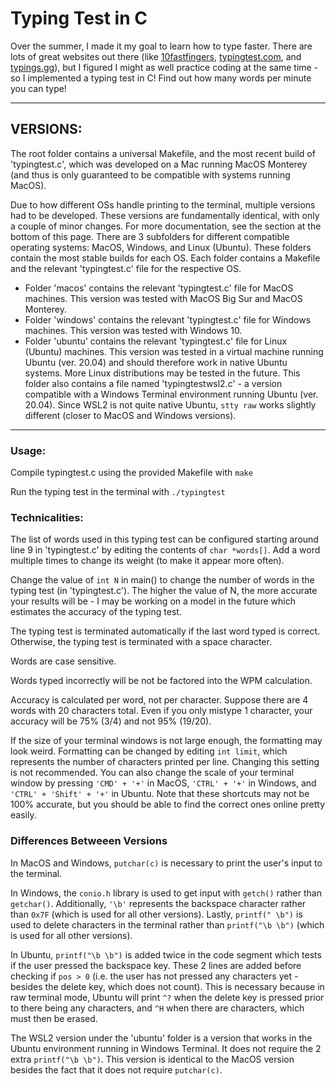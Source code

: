 # Typing Test in C
Over the summer, I made it my goal to learn how to type faster. There are lots of great websites out there (like [10fastfingers](https://10fastfingers.com/), [typingtest.com](https://www.typingtest.com/), and [typings.gg](https://typings.gg/)), but I figured I might as well practice coding at the same time - so I implemented a typing test in C! Find out how many words per minute you can type!

----

VERSIONS:
--
The root folder contains a universal Makefile, and the most recent build of 'typingtest.c', which was developed on a Mac running MacOS Monterey (and thus is only guaranteed to be compatible with systems running MacOS). 

Due to how different OSs handle printing to the terminal, multiple versions had to be developed. These versions are fundamentally identical, with only a couple of minor changes. For more documentation, see the section at the bottom of this page. There are 3 subfolders for different compatible operating systems: MacOS, Windows, and Linux (Ubuntu). These folders contain the most stable builds for each OS. Each folder contains a Makefile and the relevant 'typingtest.c' file for the respective OS. 
- Folder 'macos' contains the relevant 'typingtest.c' file for MacOS machines. This version was tested with MacOS Big Sur and MacOS Monterey.
- Folder 'windows' contains the relevant 'typingtest.c' file for Windows machines. This version was tested with Windows 10.
- Folder 'ubuntu' contains the relevant 'typingtest.c' file for Linux (Ubuntu) machines. This version was tested in a virtual machine running Ubuntu (ver. 20.04) and should therefore work in native Ubuntu systems. More Linux distributions may be tested in the future. This folder also contains a file named 'typingtestwsl2.c' - a version compatible with a Windows Terminal environment running Ubuntu (ver. 20.04). Since WSL2 is not quite native Ubuntu, `stty raw` works slightly different (closer to MacOS and Windows versions).

----
### Usage:

Compile typingtest.c using the provided Makefile with `make`

Run the typing test in the terminal with `./typingtest`

### Technicalities:
The list of words used in this typing test can be configured starting around line 9 in 'typingtest.c' by editing the contents of `char *words[]`. Add a word multiple times to change its weight (to make it appear more often).

Change the value of `int N` in main() to change the number of words in the typing test (in 'typingtest.c'). The higher the value of N, the more accurate your results will be - I may be working on a model in the future which estimates the accuracy of the typing test.

The typing test is terminated automatically if the last word typed is correct. Otherwise, the typing test is terminated with a space character.

Words are case sensitive.

Words typed incorrectly will be not be factored into the WPM calculation.

Accuracy is calculated per word, not per character. Suppose there are 4 words with 20 characters total. Even if you only mistype 1 character, your accuracy will be 75% (3/4) and not 95% (19/20).

If the size of your terminal windows is not large enough, the formatting may look weird. Formatting can be changed by editing `int limit`, which represents the number of characters printed per line. Changing this setting is not recommended. You can also change the scale of your terminal window by pressing `'CMD' + '+'` in MacOS, `'CTRL' + '+'` in Windows, and `'CTRL' + 'Shift' + '+'` in Ubuntu. Note that these shortcuts may not be 100% accurate, but you should be able to find the correct ones online pretty easily.

### Differences Betweeen Versions
In MacOS and Windows, `putchar(c)` is necessary to print the user's input to the terminal.

In Windows, the `conio.h` library is used to get input with `getch()` rather than `getchar()`. Additionally, `'\b'` represents the backspace character rather than `0x7F` (which is used for all other versions). Lastly, `printf(" \b")` is used to delete characters in the terminal rather than `printf("\b \b")` (which is used for all other versions).

In Ubuntu, `printf("\b \b")` is added twice in the code segment which tests if the user pressed the backspace key. These 2 lines are added before checking if `pos > 0` (i.e. the user has not pressed any characters yet - besides the delete key, which does not count). This is necessary because in raw terminal mode, Ubuntu will print `^?` when the delete key is pressed prior to there being any characters, and `^H` when there are characters, which must then be erased.

The WSL2 version under the 'ubuntu' folder is a version that works in the Ubuntu environment running in Windows Terminal. It does not require the 2 extra `printf("\b \b")`. This version is identical to the MacOS version besides the fact that it does not require `putchar(c)`.
